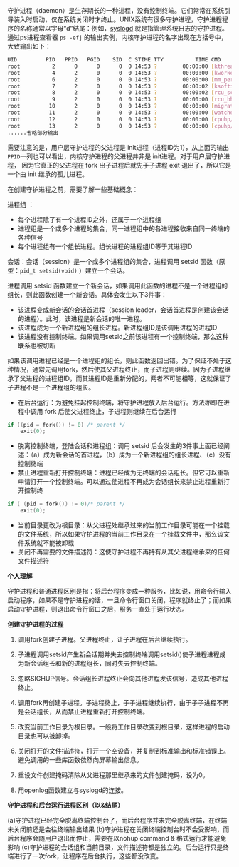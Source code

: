 守护进程（daemon）是生存期长的一种进程，没有控制终端。它们常常在系统引导装入时启动，仅在系统关闭时才终止。UNIX系统有很多守护进程，守护进程程序的名称通常以字母“d”结尾：例如，[syslogd](https://link.zhihu.com/?target=https%3A//zh.wikipedia.org/wiki/Syslog) 就是指管理系统日志的守护进程。通过ps进程查看器 `ps -efj` 的输出实例，内核守护进程的名字出现在方括号中，大致输出如下：

```bash
UID         PID   PPID   PGID    SID  C STIME TTY          TIME CMD                                                                                                       
root          2      0      0      0  0 14:53 ?        00:00:00 [kthreadd]                                      
root          4      2      0      0  0 14:53 ?        00:00:00 [kworker/0:0H]                                                                        
root          6      2      0      0  0 14:53 ?        00:00:00 [mm_percpu_wq]      
root          7      2      0      0  0 14:53 ?        00:00:02 [ksoftirqd/0]  
root          8      2      0      0  0 14:53 ?        00:00:02 [rcu_sched]                       
root          9      2      0      0  0 14:53 ?        00:00:00 [rcu_bh]                                     
root         10      2      0      0  0 14:53 ?        00:00:00 [migration/0]
root         11      2      0      0  0 14:53 ?        00:00:00 [watchdog/0] 
root         12      2      0      0  0 14:53 ?        00:00:00 [cpuhp/0]    
root         13      2      0      0  0 14:53 ?        00:00:00 [cpuhp/1]
......省略部分输出
```

  需要注意的是，用户层守护进程的父进程是 init进程（进程ID为1），从上面的输出`PPID`一列也可以看出，内核守护进程的父进程并非是 init进程。对于用户层守护进程， 因为它真正的父进程在 fork 出子进程后就先于子进程 exit 退出了，所以它是一个由 init 继承的孤儿进程。

  在创建守护进程之前，需要了解一些基础概念：

进程组 ：

- 每个进程除了有一个进程ID之外，还属于一个进程组
- 进程组是一个或多个进程的集合，同一进程组中的各进程接收来自同一终端的各种信号
- 每个进程组有一个组长进程。组长进程的进程组ID等于其进程ID

会话：会话（session）是一个或多个进程组的集合，进程调用 setsid 函数（原型：`pid_t setsid(void)` ）建立一个会话。

进程调用 setsid 函数建立一个新会话，如果调用此函数的进程不是一个进程组的组长，则此函数创建一个新会话。具体会发生以下3件事：

- 该进程变成新会话的会话首进程（session leader，会话首进程是创建该会话的进程）。此时，该进程是新会话的唯一进程。
- 该进程成为一个新进程组的组长进程。新进程组ID是该调用进程的进程ID
- 该进程没有控制终端。如果调用setsid之前该进程有一个控制终端，那么这种联系也被切断

如果该调用进程已经是一个进程组的组长，则此函数返回出错。为了保证不处于这种情况，通常先调用fork，然后使其父进程终止，而子进程则继续。因为子进程继承了父进程的进程组ID，而其进程ID是重新分配的，两者不可能相等，这就保证了子进程不是一个进程组的组长。

- 在后台运行：为避免挂起控制终端，将守护进程放入后台运行。方法亦即在进程中调用 fork 后使父进程终止，子进程则继续在后台运行

```c
if ((pid = fork()) != 0) /* parent */
    exit(0);
```

- 脱离控制终端，登陆会话和进程组：调用 setsid 后会发生的3件事上面已经阐述：（a）成为新会话的首进程，（b）成为一个新进程组的组长进程、（c）没有控制终端
- 禁止进程重新打开控制终端：进程已经成为无终端的会话组长。但它可以重新申请打开一个控制终端。可以通过使进程不再成为会话组长来禁止进程重新打开控制终

```c
if ( (pid = fork()) != 0)/* parent */
    exit(0);
```

- 当前目录更改为根目录：从父进程处继承过来的当前工作目录可能在一个挂载的文件系统，所以如果守护进程的当前工作目录在一个挂载文件中，那么该文件系统就不能被卸载
- 关闭不再需要的文件描述符：这使守护进程不再持有从其父进程继承来的任何文件描述符





**个人理解**

守护进程和普通进程区别是指：将后台程序变成一种服务，比如说，用命令行输入启动程序，如果不是守护进程的话，一旦命令行窗口关闭，程序就终止了；而如果启动守护进程，则退出命令行窗口之后，服务一直处于运行状态。

**创建守护进程的过程**

1. 调用fork创建子进程。父进程终止，让子进程在后台继续执行。

2. 子进程调用setsid产生新会话期并失去控制终端调用setsid()使子进程进程成为新会话组长和新的进程组长，同时失去控制终端。

3. 忽略SIGHUP信号。会话组长进程终止会向其他进程发该信号，造成其他进程终止。

4. 调用fork再创建子进程。子进程终止，子子进程继续执行，由于子子进程不再是会话组长，从而禁止进程重新打开控制终端。

5. 改变当前工作目录为根目录。一般将工作目录改变到根目录，这样进程的启动目录也可以被卸掉。

6. 关闭打开的文件描述符，打开一个空设备，并复制到标准输出和标准错误上。 避免调用的一些库函数依然向屏幕输出信息。

7. 重设文件创建掩码清除从父进程那里继承来的文件创建掩码，设为0。

8. 用openlog函数建立与syslogd的连接。



**守护进程和后台运行进程区别（以&结尾）**

(a)守护进程已经完全脱离终端控制台了，而后台程序并未完全脱离终端，在终端未关闭前还是会往终端输出结果
(b)守护进程在关闭终端控制台时不会受影响，而后台程序会随用户退出而停止，需要在以nohup command & 格式运行才能避免影响
(c)守护进程的会话组和当前目录，文件描述符都是独立的。后台运行只是终端进行了一次fork，让程序在后台执行，这些都没改变。